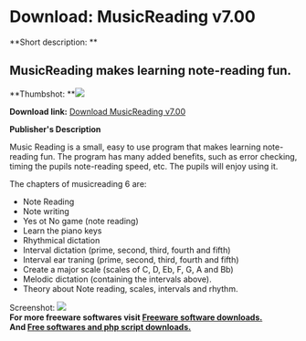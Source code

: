 # Download: MusicReading v7.00

**Short description: **

## MusicReading makes learning note-reading fun.

  
**Thumbshot: **![](http://www.freewarefiles.com/screenshot/music_reading1_md.gif)   
  
**Download link:** [Download MusicReading v7.00](http://freesoftwares.boysofts.com/MusicReading-V_program_4236.html)  
  

**Publisher's Description**  
  

Music Reading is a small, easy to use program that makes learning note-reading
fun. The program has many added benefits, such as error checking, timing the
pupils note-reading speed, etc. The pupils will enjoy using it.

The chapters of musicreading 6 are:

  * Note Reading 
  * Note writing 
  * Yes ot No game (note reading) 
  * Learn the piano keys 
  * Rhythmical dictation 
  * Interval dictation (prime, second, third, fourth and fifth) 
  * Interval ear traning (prime, second, third, fourth and fifth) 
  * Create a major scale (scales of C, D, Eb, F, G, A and Bb) 
  * Melodic dictation (containing the intervals above). 
  * Theory about Note reading, scales, intervals and rhythm. 

  
  
Screenshot: ![](http://www.freewarefiles.com/screenshot/music_reading1.gif)  
**For more freeware softwares visit [Freeware software downloads.](http://freesoftwares.boysofts.com/)**   
**And [Free softwares and php script downloads.](http://www.boysofts.com/)**

